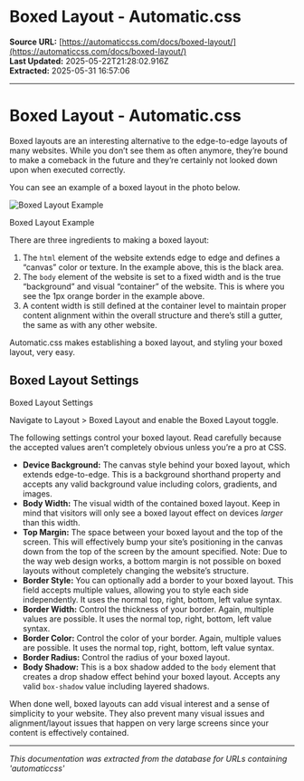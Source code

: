 # Boxed Layout - Automatic.css

**Source URL:** [https://automaticcss.com/docs/boxed-layout/](https://automaticcss.com/docs/boxed-layout/)  
**Last Updated:** 2025-05-22T21:28:02.916Z  
**Extracted:** 2025-05-31 16:57:06

---

# Boxed Layout - Automatic.css

Boxed layouts are an interesting alternative to the edge-to-edge layouts of many websites. While you don’t see them as often anymore, they’re bound to make a comeback in the future and they’re certainly not looked down upon when executed correctly.

You can see an example of a boxed layout in the photo below.

![Boxed Layout Example](https://automaticcss.com/wp-content/uploads/CleanShot-2024-10-20-at-09.02.44@2x-1024x617.jpg)

Boxed Layout Example

There are three ingredients to making a boxed layout:

1.  The `html` element of the website extends edge to edge and defines a “canvas” color or texture. In the example above, this is the black area.
2.  The `body` element of the website is set to a fixed width and is the true “background” and visual “container” of the website. This is where you see the 1px orange border in the example above.
3.  A content width is still defined at the container level to maintain proper content alignment within the overall structure and there’s still a gutter, the same as with any other website.

Automatic.css makes establishing a boxed layout, and styling your boxed layout, very easy.

## Boxed Layout Settings

Boxed Layout Settings

Navigate to Layout > Boxed Layout and enable the Boxed Layout toggle.

The following settings control your boxed layout. Read carefully because the accepted values aren’t completely obvious unless you’re a pro at CSS.

*   **Device Background:** The canvas style behind your boxed layout, which extends edge-to-edge. This is a background shorthand property and accepts any valid background value including colors, gradients, and images.
*   **Body Width:** The visual width of the contained boxed layout. Keep in mind that visitors will only see a boxed layout effect on devices _larger_ than this width.
*   **Top Margin:** The space between your boxed layout and the top of the screen. This will effectively bump your site’s positioning in the canvas down from the top of the screen by the amount specified. Note: Due to the way web design works, a bottom margin is not possible on boxed layouts without completely changing the website’s structure.
*   **Border Style:** You can optionally add a border to your boxed layout. This field accepts multiple values, allowing you to style each side independently. It uses the normal top, right, bottom, left value syntax.
*   **Border Width:** Control the thickness of your border. Again, multiple values are possible. It uses the normal top, right, bottom, left value syntax.
*   **Border Color:** Control the color of your border. Again, multiple values are possible. It uses the normal top, right, bottom, left value syntax.
*   **Border Radius:** Control the radius of your boxed layout.
*   **Body Shadow:** This is a box shadow added to the `body` element that creates a drop shadow effect behind your boxed layout. Accepts any valid `box-shadow` value including layered shadows.

When done well, boxed layouts can add visual interest and a sense of simplicity to your website. They also prevent many visual issues and alignment/layout issues that happen on very large screens since your content is effectively contained.

---

*This documentation was extracted from the database for URLs containing 'automaticcss'*
